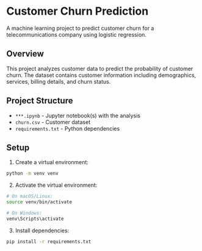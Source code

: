 # Customer Churn Prediction

A machine learning project to predict customer churn for a telecommunications company using logistic regression.

## Overview

This project analyzes customer data to predict the probability of customer churn. The dataset contains customer information including demographics, services, billing details, and churn status.

## Project Structure

- `***.ipynb` - Jupyter notebook(s) with the analysis
- `churn.csv` - Customer dataset
- `requirements.txt` - Python dependencies

## Setup

1. Create a virtual environment:
```bash
python -m venv venv
```

2. Activate the virtual environment:
```bash
# On macOS/Linux:
source venv/bin/activate

# On Windows:
venv\Scripts\activate
```

3. Install dependencies:
```bash
pip install -r requirements.txt
```